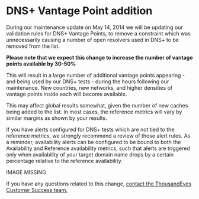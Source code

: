 # DNS+ Vantage Point addition

During our maintenance update on May 14, 2014 we will be updating our validation rules for DNS+ Vantage Points, to remove a constraint which was unnecessarily causing a number of open resolvers used in DNS+ to be removed from the list.

**Please note that we expect this change to increase the number of vantage points available by 30-50%**

This will result in a large number of additional vantage points appearing - and being used by our DNS+ tests - during the hours following our maintenance.  New countries, new networks, and higher densities of vantage points inside each will become available.

This may affect global results somewhat, given the number of new caches being added to the list.  In most cases, the reference metrics will vary by similar margins as shown by your results.

If you have alerts configured for DNS+ tests which are not tied to the reference metrics, we strongly recommend a review of those alert rules.  As a reminder, availability alerts can be configured to be bound to both the Availability and Reference availability metrics, such that alerts are triggered only when availability of your target domain name drops by a certain percentage relative to the reference availability.

IMAGE MISSING

If you have any questions related to this change, [contact the ThousandEyes Customer Success team.](mailto:support@thousandeyes.com)

